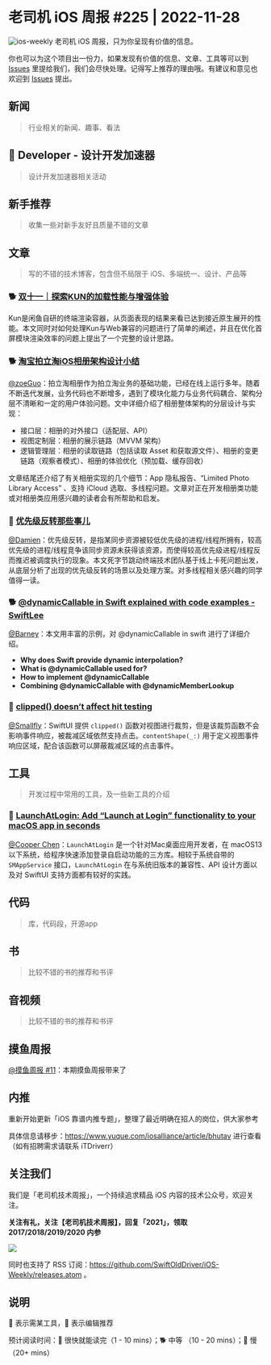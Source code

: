 # 老司机 iOS 周报 #225 | 2022-11-28

![ios-weekly](https://github.com/SwiftOldDriver/iOS-Weekly/blob/master/assets/ios-weekly.png?raw=true)
老司机 iOS 周报，只为你呈现有价值的信息。

你也可以为这个项目出一份力，如果发现有价值的信息、文章、工具等可以到 [Issues](https://github.com/SwiftOldDriver/iOS-Weekly/issues) 里提给我们，我们会尽快处理。记得写上推荐的理由哦。有建议和意见也欢迎到 [Issues](https://github.com/SwiftOldDriver/iOS-Weekly/issues) 提出。

## 新闻

> 行业相关的新闻、趣事、看法

##  Developer - 设计开发加速器

> 设计开发加速器相关活动

## 新手推荐

> 收集一些对新手友好且质量不错的文章

## 文章

> 写的不错的技术博客，包含但不局限于 iOS、多端统一、设计、产品等

### 🐕 [双十一｜探索KUN的加载性能与增强体验](https://mp.weixin.qq.com/s/NWRCembLGrqPzelf7Evw-A)

Kun是闲鱼自研的终端渲染容器，从页面表现的结果来看已达到接近原生展开的性能。本文同时对如何处理Kun与Web兼容的问题进行了简单的阐述，并且在优化首屏模块渲染效率的问题上提出了一个完整的设计思路。

### 🐕 [淘宝拍立淘iOS相册架构设计小结](https://mp.weixin.qq.com/s/ldbwl9nLxWyyBmk3bgX82A)

[@zoeGuo](https://github.com/zoeGuo)：拍立淘相册作为拍立淘业务的基础功能，已经在线上运行多年。随着不断迭代发展，业务代码也不断增多，遇到了模块化能力与业务代码耦合、架构分层不清晰和一定的用户体验问题。文中详细介绍了相册整体架构的分层设计与实现：
- 接口层：相册的对外接口（适配层、API）
- 视图定制层：相册的展示链路（MVVM 架构）
- 逻辑管理层：相册的读取链路（包括读取 Asset 和获取源文件）、相册的变更链路（观察者模式）、相册的体验优化（预加载、缓存回收）
      
文章结尾还介绍了有关相册实现的几个细节：App 隐私报告、“Limited Photo Library Access” 、支持 iCloud 选取、多线程问题。文章对正在开发相册类功能或对相册类应用感兴趣的读者会有所帮助和启发。


### 🐎 [优先级反转那些事儿](https://mp.weixin.qq.com/s/kp6cdDrdQ4rhfdXH-_Q8IA)

[@Damien](https://github.com/ZengyiMa)：优先级反转，是指某同步资源被较低优先级的进程/线程所拥有，较高优先级的进程/线程竞争该同步资源未获得该资源，而使得较高优先级进程/线程反而推迟被调度执行的现象。本文死字节跳动终端技术团队基于线上卡死问题出发，从底层分析了出现的优先级反转的场景以及处理方案。对多线程相关感兴趣的同学值得一读。

### 🐕 [@dynamicCallable in Swift explained with code examples - SwiftLee](https://www.avanderlee.com/swift/dynamiccallable/)

[@Barney](https://github.com/BarneyZhaoooo)：本文用丰富的示例，对 @dynamicCallable in swift 进行了详细介绍。

- **Why does Swift provide dynamic interpolation?**
- **What is @dynamicCallable used for?**
- **How to implement @dynamicCallable**
- **Combining @dynamicCallable with @dynamicMemberLookup**

### 🐎 [clipped() doesn’t affect hit testing](https://oleb.net/2022/clipped-hit-testing/) 
[@Smallfly](https://github.com/iostalks)：SwiftUI 提供 `clipped()` 函数对视图进行裁剪，但是该裁剪函数不会影响事件响应，被裁减区域依然支持点击。`contentShape(_:)` 用于定义视图事件响应区域，配合该函数可以屏蔽裁减区域的点击事件。


## 工具

> 开发过程中常用的工具，及一些新工具的介绍

### 🐎 [LaunchAtLogin: Add “Launch at Login” functionality to your macOS app in seconds](https://github.com/sindresorhus/LaunchAtLogin)

[@Cooper Chen](https://github.com/cjlcooper)：`LaunchAtLogin` 是一个针对Mac桌面应用开发者，在 macOS13 以下系统，给程序快速添加登录自启动功能的三方库。相较于系统自带的 `SMAppService` 接口，`LaunchAtLogin` 在与系统旧版本的兼容性、API 设计方面以及对 SwiftUI 支持方面都有较好的实践。

## 代码

> 库，代码段，开源app

## 书

> 比较不错的书的推荐和书评

## 音视频

> 比较不错的书的推荐和书评

## 摸鱼周报

[@摸鱼周报 #11](https://mp.weixin.qq.com/s/hE9wYlLX8F1sKjIF5eIPVQ)：本期摸鱼周报带来了

## 内推

重新开始更新「iOS 靠谱内推专题」，整理了最近明确在招人的岗位，供大家参考

具体信息请移步：https://www.yuque.com/iosalliance/article/bhutav 进行查看（如有招聘需求请联系 iTDriverr）

## 关注我们

我们是「老司机技术周报」，一个持续追求精品 iOS 内容的技术公众号，欢迎关注。

**关注有礼，关注【老司机技术周报】，回复「2021」，领取 2017/2018/2019/2020 内参**

![](https://github.com/SwiftOldDriver/iOS-Weekly/blob/master/assets/qrcode_for_wechat.jpg?raw=true)

同时也支持了 RSS 订阅：https://github.com/SwiftOldDriver/iOS-Weekly/releases.atom 。

## 说明

🚧 表示需某工具，🌟 表示编辑推荐

预计阅读时间：🐎 很快就能读完（1 - 10 mins）；🐕 中等 （10 - 20 mins）；🐢 慢（20+ mins）
